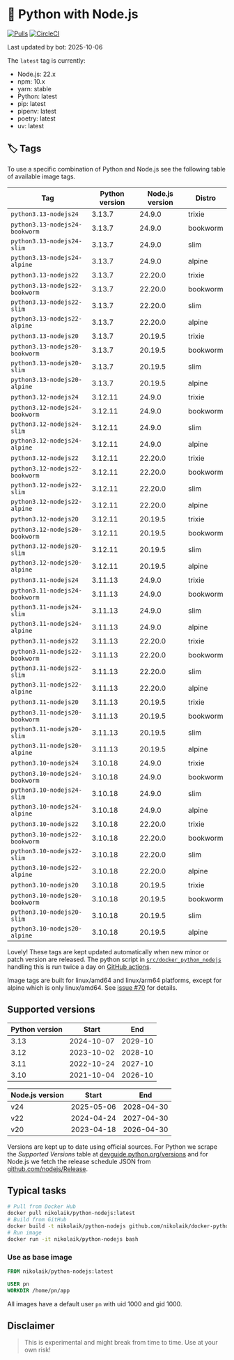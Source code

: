 # 🐳 Python with Node.js

[![Pulls](https://img.shields.io/docker/pulls/nikolaik/python-nodejs.svg?style=flat-square)](https://hub.docker.com/r/nikolaik/python-nodejs/)
[![CircleCI](https://img.shields.io/circleci/project/github/nikolaik/docker-python-nodejs.svg?style=flat-square)](https://circleci.com/gh/nikolaik/docker-python-nodejs)

Last updated by bot: 2025-10-06

The `latest` tag is currently:

- Node.js: 22.x
- npm: 10.x
- yarn: stable
- Python: latest
- pip: latest
- pipenv: latest
- poetry: latest
- uv: latest

## 🏷 Tags

To use a specific combination of Python and Node.js see the following table of available image tags.

<!-- TAGS_START -->

Tag | Python version | Node.js version | Distro
--- | --- | --- | ---
`python3.13-nodejs24` | 3.13.7 | 24.9.0 | trixie
`python3.13-nodejs24-bookworm` | 3.13.7 | 24.9.0 | bookworm
`python3.13-nodejs24-slim` | 3.13.7 | 24.9.0 | slim
`python3.13-nodejs24-alpine` | 3.13.7 | 24.9.0 | alpine
`python3.13-nodejs22` | 3.13.7 | 22.20.0 | trixie
`python3.13-nodejs22-bookworm` | 3.13.7 | 22.20.0 | bookworm
`python3.13-nodejs22-slim` | 3.13.7 | 22.20.0 | slim
`python3.13-nodejs22-alpine` | 3.13.7 | 22.20.0 | alpine
`python3.13-nodejs20` | 3.13.7 | 20.19.5 | trixie
`python3.13-nodejs20-bookworm` | 3.13.7 | 20.19.5 | bookworm
`python3.13-nodejs20-slim` | 3.13.7 | 20.19.5 | slim
`python3.13-nodejs20-alpine` | 3.13.7 | 20.19.5 | alpine
`python3.12-nodejs24` | 3.12.11 | 24.9.0 | trixie
`python3.12-nodejs24-bookworm` | 3.12.11 | 24.9.0 | bookworm
`python3.12-nodejs24-slim` | 3.12.11 | 24.9.0 | slim
`python3.12-nodejs24-alpine` | 3.12.11 | 24.9.0 | alpine
`python3.12-nodejs22` | 3.12.11 | 22.20.0 | trixie
`python3.12-nodejs22-bookworm` | 3.12.11 | 22.20.0 | bookworm
`python3.12-nodejs22-slim` | 3.12.11 | 22.20.0 | slim
`python3.12-nodejs22-alpine` | 3.12.11 | 22.20.0 | alpine
`python3.12-nodejs20` | 3.12.11 | 20.19.5 | trixie
`python3.12-nodejs20-bookworm` | 3.12.11 | 20.19.5 | bookworm
`python3.12-nodejs20-slim` | 3.12.11 | 20.19.5 | slim
`python3.12-nodejs20-alpine` | 3.12.11 | 20.19.5 | alpine
`python3.11-nodejs24` | 3.11.13 | 24.9.0 | trixie
`python3.11-nodejs24-bookworm` | 3.11.13 | 24.9.0 | bookworm
`python3.11-nodejs24-slim` | 3.11.13 | 24.9.0 | slim
`python3.11-nodejs24-alpine` | 3.11.13 | 24.9.0 | alpine
`python3.11-nodejs22` | 3.11.13 | 22.20.0 | trixie
`python3.11-nodejs22-bookworm` | 3.11.13 | 22.20.0 | bookworm
`python3.11-nodejs22-slim` | 3.11.13 | 22.20.0 | slim
`python3.11-nodejs22-alpine` | 3.11.13 | 22.20.0 | alpine
`python3.11-nodejs20` | 3.11.13 | 20.19.5 | trixie
`python3.11-nodejs20-bookworm` | 3.11.13 | 20.19.5 | bookworm
`python3.11-nodejs20-slim` | 3.11.13 | 20.19.5 | slim
`python3.11-nodejs20-alpine` | 3.11.13 | 20.19.5 | alpine
`python3.10-nodejs24` | 3.10.18 | 24.9.0 | trixie
`python3.10-nodejs24-bookworm` | 3.10.18 | 24.9.0 | bookworm
`python3.10-nodejs24-slim` | 3.10.18 | 24.9.0 | slim
`python3.10-nodejs24-alpine` | 3.10.18 | 24.9.0 | alpine
`python3.10-nodejs22` | 3.10.18 | 22.20.0 | trixie
`python3.10-nodejs22-bookworm` | 3.10.18 | 22.20.0 | bookworm
`python3.10-nodejs22-slim` | 3.10.18 | 22.20.0 | slim
`python3.10-nodejs22-alpine` | 3.10.18 | 22.20.0 | alpine
`python3.10-nodejs20` | 3.10.18 | 20.19.5 | trixie
`python3.10-nodejs20-bookworm` | 3.10.18 | 20.19.5 | bookworm
`python3.10-nodejs20-slim` | 3.10.18 | 20.19.5 | slim
`python3.10-nodejs20-alpine` | 3.10.18 | 20.19.5 | alpine

<!-- TAGS_END -->

Lovely! These tags are kept updated automatically when new minor or patch version are released. The python script in [`src/docker_python_nodejs`](./src/docker_python_nodejs/) handling this is run twice a day on [GitHub actions](https://github.com/nikolaik/docker-python-nodejs/actions).

Image tags are built for linux/amd64 and linux/arm64 platforms, except for alpine which is only linux/amd64. See [issue #70](https://github.com/nikolaik/docker-python-nodejs/issues/70) for details.

## Supported versions

<!-- SUPPORTED_VERSIONS_START -->

Python version | Start | End
--- | --- | ---
3.13 | 2024-10-07 | 2029-10
3.12 | 2023-10-02 | 2028-10
3.11 | 2022-10-24 | 2027-10
3.10 | 2021-10-04 | 2026-10

Node.js version | Start | End
--- | --- | ---
v24 | 2025-05-06 | 2028-04-30
v22 | 2024-04-24 | 2027-04-30
v20 | 2023-04-18 | 2026-04-30

<!-- SUPPORTED_VERSIONS_END -->

Versions are kept up to date using official sources. For Python we scrape the _Supported Versions_ table at [devguide.python.org/versions](https://devguide.python.org/versions/#supported-versions) and for Node.js we fetch the release schedule JSON from [github.com/nodejs/Release](https://github.com/nodejs/Release/blob/main/schedule.json).

## Typical tasks

```bash
# Pull from Docker Hub
docker pull nikolaik/python-nodejs:latest
# Build from GitHub
docker build -t nikolaik/python-nodejs github.com/nikolaik/docker-python-nodejs
# Run image
docker run -it nikolaik/python-nodejs bash
```

### Use as base image

```Dockerfile
FROM nikolaik/python-nodejs:latest

USER pn
WORKDIR /home/pn/app
```

All images have a default user `pn` with uid 1000 and gid 1000.

## Disclaimer

> This is experimental and might break from time to time. Use at your own risk!
